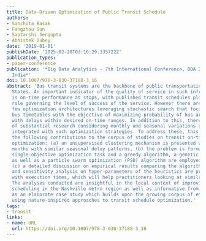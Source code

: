 ```yaml
---
title: Data-Driven Optimization of Public Transit Schedule
authors:
- Sanchita Basak
- Fangzhou Sun
- Saptarshi Sengupta
- Abhishek Dubey
date: '2019-01-01'
publishDate: '2025-02-20T03:16:29.335722Z'
publication_types:
- paper-conference
publication: '*Big Data Analytics - 7th International Conference, BDA 2019, Ahmedabad,
  India*'
doi: 10.1007/978-3-030-37188-3_16
abstract: 'Bus transit systems are the backbone of public transportation in the United
  States. An important indicator of the quality of service in such infrastructures
  is on-time performance at stops, with published transit schedules playing an integral
  role governing the level of success of the service. However there are relatively
  few optimization architectures leveraging stochastic search that focus on optimizing
  bus timetables with the objective of maximizing probability of bus arrivals at timepoints
  with delays within desired on-time ranges. In addition to this, there is a lack
  of substantial research considering monthly and seasonal variations of delay patterns
  integrated with such optimization strategies. To address these, this paper makes
  the following contributions to the corpus of studies on transit on-time performance
  optimization: (a) an unsupervised clustering mechanism is presented which groups
  months with similar seasonal delay patterns, (b) the problem is formulated as a
  single-objective optimization task and a greedy algorithm, a genetic algorithm (GA)
  as well as a particle swarm optimization (PSO) algorithm are employed to solve it,
  (c) a detailed discussion on empirical results comparing the algorithms are provided
  and sensitivity analysis on hyper-parameters of the heuristics are presented along
  with execution times, which will help practitioners looking at similar problems.
  The analyses conducted are insightful in the local context of improving public transit
  scheduling in the Nashville metro region as well as informative from a global perspective
  as an elaborate case study which builds upon the growing corpus of empirical studies
  using nature-inspired approaches to transit schedule optimization.'
tags:
- transit
links:
- name: URL
  url: https://doi.org/10.1007/978-3-030-37188-3_16
---
```

